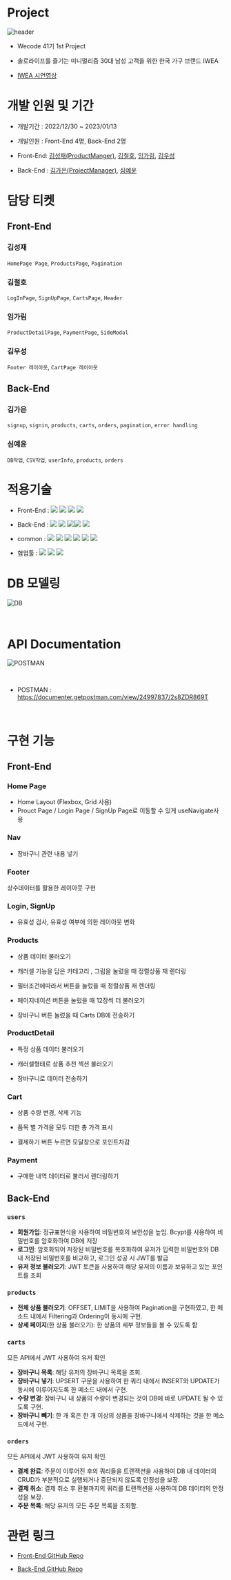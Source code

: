 # Project

![header](https://user-images.githubusercontent.com/110670796/212264466-7763fe0e-a676-4a4e-bc0c-3f56117e0676.png)

- Wecode 41기 1st Project

- 솔로라이프를 즐기는 미니멀리즘 30대 남성 고객을 위한 한국 가구 브랜드 IWEA
- [IWEA 시연영상](https://www.youtube.com/watch?v=F22Yeo5D7hM)

# 개발 인원 및 기간

- 개발기간 : 2022/12/30 ~ 2023/01/13
- 개발인원 : Front-End 4명, Back-End 2명
- Front-End:
  [김성재(ProductManger)](https://github.com/jakesungjaekim),
  [김철호](https://github.com/CheolhoKim-1105),
  [임가림](https://github.com/galimii),
  [김우성](https://github.com/raincastle1211)

- Back-End :
  [김가은(ProjectManager)](https://github.com/gaeung),
  [심예윤](https://github.com/yeyunny)

# 담당 티켓

## Front-End

### 김성재

`HomePage Page`, `ProductsPage`, `Pagination`

### 김철호

`LogInPage`, `SignUpPage`, `CartsPage`, `Header`

### 임가림

`ProductDetailPage`, `PaymentPage`, `SideModal`

### 김우성

`Footer 레이아웃`, `CartPage 레이아웃`

## Back-End

### 김가은

`signup`, `signin`, `products`, `carts`, `orders`, `pagination`, `error handling`

### 심예윤

`DB작업`, `CSV작업`, `userInfo`, `products`, `orders`

# 적용기술

- Front-End : <img src="https://img.shields.io/badge/Javscript-F7DF1E?style=flat&logo=javascript&logoColor=white"/> <img src="https://img.shields.io/badge/React.js-61DAFB?style=flat&logo=React&logoColor=white"/> <img src="https://img.shields.io/badge/sass-CC6699?style=flat&logo=sass&logoColor=white"/> <img src="https://img.shields.io/badge/React Router-CA4245?style=flat&logo=ReactRouter&logoColor=white"/>
- Back-End : <img src="https://img.shields.io/badge/Node.js-339933?style=flat&logo=Node.js&logoColor=white"/> <img src="https://img.shields.io/badge/Express-000000?style=flat&logo=Express&logoColor=white"/> <img src="https://img.shields.io/badge/MySQL-4479A1?style=flat&logo=MySQL&logoColor=white"/><img src="https://img.shields.io/badge/JWT-CC6699?style=flat&logo=JSON&logoColor=white"/> <img src="https://img.shields.io/badge/Bcrypt-CA424?style=flat&logo=Bcrypt&logoColor=white"/>

- common : <img src="https://img.shields.io/badge/Git-F05032?style=flat&logo=Git&logoColor=white"/> <img src="https://img.shields.io/badge/GitHub-181717?style=flat&logo=GitHub&logoColor=white"/> <img src="https://img.shields.io/badge/AWS-232F3E?style=flat&logo=AmazonAWS&logoColor=white"/> <img src="https://img.shields.io/badge/ESLint-4B32C3?style=flat&logo=eslint&logoColor=white"/> <img src="https://img.shields.io/badge/Prettier-F7B93E?style=flat&logo=prettier&logoColor=white"/> <img src="https://img.shields.io/badge/RestfulAPI-F7533E?style=flat&logo=RestfulAPII&logoColor=white"/>

- 협업툴 : <img src="https://img.shields.io/badge/Notion-000000?style=flat&logo=Notion&logoColor=white"/> <img src="https://img.shields.io/badge/Slack-4A154B?style=flat&logo=Slack&logoColor=white"/> <img src="https://img.shields.io/badge/Trello-0052CC?style=flat&logo=Trello&logoColor=white"/>

# DB 모델링

![DB](https://user-images.githubusercontent.com/110670796/212265313-727612b2-3427-457b-ba9e-6040701d63da.png)

<br >

# API Documentation

![POSTMAN](https://user-images.githubusercontent.com/110670796/212265342-e3c0d053-5297-4c95-a01f-014c9be1ef44.png)

<br >

- POSTMAN : https://documenter.getpostman.com/view/24997837/2s8ZDR869T

<br >

# 구현 기능

## Front-End

### Home Page

- Home Layout (Flexbox, Grid 사용)
- Prouct Page / Login Page / SignUp Page로 이동할 수 있게 useNavigate사용

### Nav

- 장바구니 관련 내용 넣기

### Footer

상수데이터를 활용한 레이아웃 구현

### Login, SignUp

- 유효성 검사, 유효성 여부에 의한 레이아웃 변화

### Products

- 상품 데이터 불러오기

- 캐러셀 기능을 담은 카테고리 , 그림을 눌렀을 때 정렬상품 재 렌더링

- 필터조건에따라서 버튼을 눌렀을 때 정렬상품 재 렌더링

- 페이지네이션 버튼을 눌렀을 때 12장씩 더 불러오기

- 장바구니 버튼 눌렀을 때 Carts DB에 전송하기

### ProductDetail

- 특정 상품 데이터 불러오기

- 캐러셀형태로 상품 추천 섹션 불러오기

- 장바구니로 데이터 전송하기

### Cart

- 상품 수량 변경, 삭제 기능

- 품목 별 가격을 모두 더한 총 가격 표시

- 결제하기 버튼 누르면 모달창으로 포인트차감

### Payment

- 구매한 내역 데이터로 불러서 렌더링하기

## Back-End

### `users`

- **회원가입**: 정규표현식을 사용하여 비밀번호의 보안성을 높임. Bcypt를 사용하여 비밀번호를 암호화하여 DB에 저장
- **로그인**: 암호화되어 저장된 비밀번호를 복호화하여 유저가 입력한 비밀번호와 DB 내 저장된 비밀번호를 비교하고, 로그인 성공 시 JWT를 발급
- **유저 정보 불러오기**: JWT 토큰을 사용하여 해당 유저의 이름과 보유하고 있는 포인트를 조회

### `products`

- **전체 상품 불러오기**: OFFSET, LIMIT을 사용하여 Pagination을 구현하였고, 한 메소드 내에서 Filtering과 Ordering이 동시에 구현.
- **상세 페이지**(한 상품 불러오기): 한 상품의 세부 정보들을 볼 수 있도록 함

### `carts`

모든 API에서 JWT 사용하여 유저 확인

- **장바구니 목록**: 해당 유저의 장바구니 목록을 조회.
- **장바구니 넣기**: UPSERT 구문을 사용하여 한 쿼리 내에서 INSERT와 UPDATE가 동시에 이루어지도록 한 메소드 내에서 구현.
- **수량 변경**: 장바구니 내 상품의 수량이 변경되는 것이 DB에 바로 UPDATE 될 수 있도록 구현.
- **장바구니 빼기**: 한 개 혹은 한 개 이상의 상품을 장바구니에서 삭제하는 것을 한 메소드에서 구현.

### `orders`

모든 API에서 JWT 사용하여 유저 확인

- **결제 완료**: 주문이 이루어진 후의 쿼리들을 트랜잭션을 사용하여 DB 내 데이터의 CRUD가 부분적으로 실행되거나 중단되지 않도록 안정성을 보장.
- **결제 취소**: 결제 취소 후 환불까지의 쿼리를 트랜잭션을 사용하여 DB 데이터의 안정성을 보장.
- **주문 목록**: 해당 유저의 모든 주문 목록을 조회함.

# 관련 링크

- [Front-End GitHub Repo](https://github.com/wecode-bootcamp-korea/41-1st-IWEA-frontend)

- [Back-End GitHub Repo](https://github.com/wecode-bootcamp-korea/41-1st-IWEA-backend)

